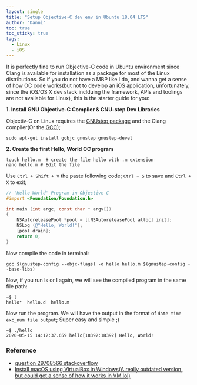 ```yaml
---
layout: single
title: "Setup Objective-C dev env in Ubuntu 18.04 LTS"
author: "Danni"
toc: true
toc_sticky: true
tags:
  - Linux
  - iOS
---
```


It is perfectly fine to run Objective-C code in Ubuntu environment since Clang is available for installation as a package for most of the Linux distributions. So if you do not have a MBP like I do, and wanna get a sense of how OC code works(but not to develop an iOS application, unfortunately, since the iOS/OS X dev stack inclduing the framework, APIs and toolings are not available for Linux), this is the starter guide for you:

**1. Install GNU Objective-C Compiler & CNU-step Dev Libraries**

Objectiv-C on Linux requires the [GNUstep package](https://packages.ubuntu.com/search?keywords=gnustep)   and the Clang compiler(Or the [GCC](https://gcc.gnu.org/)); 

```shell
sudo apt-get install gobjc gnustep gnustep-devel
```

**2. Create the first Hello, World OC program**


```shell
touch hello.m  # create the file hello with .m extension
nano hello.m # Edit the file
```

Use `Ctrl + Shift + V` the paste following code; `Ctrl + S` to save and `Ctrl + X` to exit;

```objective-c
// 'Hello World' Program in Objective-C
#import <Foundation/Foundation.h>

int main (int argc, const char * argv[])
{
    NSAutoreleasePool *pool = [[NSAutoreleasePool alloc] init];
    NSLog (@"Hello, World!");
    [pool drain];
    return 0;
}
```

Now compile the code in terminal:

```shell
gcc $(gnustep-config --objc-flags) -o hello hello.m $(gnustep-config --base-libs)
```

Now, if you run ls or l again, we will see the compiled program in the same file path:

```shell
~$ l
hello*  hello.d  hello.m
```

Now run the program. We will have the output in the format of `date time exc_num file output`; Super easy and simple ;)

```shell
~$ ./hello
2020-05-15 14:12:37.659 hello[18392:18392] Hello, World! 
```


### Reference

- [question 29708566 stackoverflow](https://stackoverflow.com/questions/29708566/objective-c-environment-setup-for-ubuntu-linux)
- [Install macOS using VirtualBox in Windows(A really outdated version, but could get a sense of how it works in VM lol)](https://io9.gizmodo.com/how-to-run-mac-os-x-inside-windows-using-virtualbox-5938332)